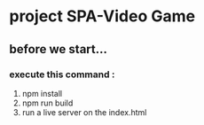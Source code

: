 # project SPA-Video Game

## before we start...
### execute this command :
1) npm install
2) npm run build
3) run a live server on the index.html